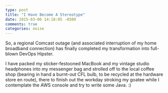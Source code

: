 ```yaml
---
type: post
title: "I Have Become A Stereotype"
date: 2015-03-06 14:18:05 -0500
comments: true
categories: noise
---
```

So, a regional Comcast outage (and associated interruption of my home broadband connection) has finally completed my transformation into full-blown DevOps Hipster.

I have packed my sticker-festooned MacBook and my vintage studio headphones into my messenger bag and strolled off to the local coffee shop (bearing in hand a burnt-out CFL bulb, to be recycled at the hardware store en route), there to finish out the workday stroking my goatee while I contemplate the AWS console and try to write some Java. :)
